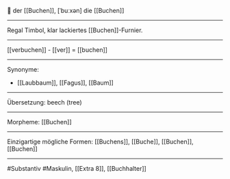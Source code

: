 🔵 der [[Buchen]], [ˈbuːxən]
die [[Buchen]]


---
Regal Timbol, klar lackiertes [[Buchen]]-Furnier.  

---
[[verbuchen]] - [[ver]] = [[buchen]]

---
Synonyme:
- [[Laubbaum]], [[Fagus]], [[Baum]]

---
Übersetzung: beech (tree)

---
Morpheme:
[[Buchen]]

---
Einzigartige mögliche Formen: [[Buchens]], [[Buche]], [[Buchen]], [[Buchen]]

---
#Substantiv #Maskulin, [[Extra 8]], [[Buchhalter]]